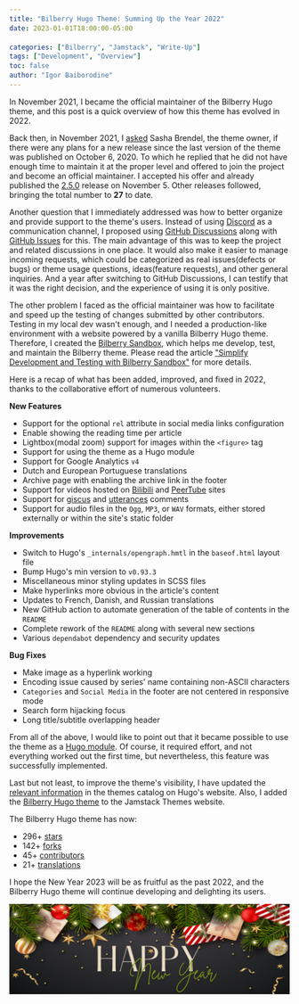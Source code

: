 ```yaml
---
title: "Bilberry Hugo Theme: Summing Up the Year 2022"
date: 2023-01-01T18:00:00-05:00

categories: ["Bilberry", "Jamstack", "Write-Up"]
tags: ["Development", "Overview"]
toc: false
author: "Igor Baiborodine"
---
```


In November 2021, I became the official maintainer of the Bilberry Hugo theme, and this post is a quick overview of how
this theme has evolved in 2022.

<!--more-->

Back then, in November 2021,
I [asked](https://github.com/Lednerb/bilberry-hugo-theme/discussions/293) Sasha Brendel, the theme owner, if there were
any plans for a new release since the last version of the theme was published on October 6, 2020. To which he replied
that he did not have enough time to maintain it at the proper level and offered to join the project and become an
official maintainer. I accepted his offer and already published
the [2.5.0](https://github.com/Lednerb/bilberry-hugo-theme/releases/tag/2.5.0) release on November 5. Other releases
followed, bringing the total number to **27** to date.

Another question that I immediately addressed was how to better organize and provide support to the theme's users.
Instead of using [Discord](https://discord.com/) as a communication channel, I proposed
using [GitHub Discussions](https://github.com/features/discussions) along
with [GitHub Issues](https://github.com/features/issues) for this. The main advantage of this was to keep the project
and related discussions in one place. It would also make it easier to manage incoming requests, which could be
categorized as real issues(defects or bugs) or theme usage questions, ideas(feature requests), and other general
inquiries. And a year after switching to GitHub Discussions, I can testify that it was the right decision, and the
experience of using it is only positive.

The other problem I faced as the official maintainer was how to facilitate and speed up the testing of changes submitted
by other contributors. Testing in my local dev wasn't enough, and I needed a production-like environment with a website
powered by a vanilla Bilberry Hugo theme. Therefore, I created
the [Bilberry Sandbox](https://www.bilberry-sandbox.kiroule.com/), which helps me develop, test, and maintain the
Bilberry theme. Please read the
article ["Simplify Development and Testing with Bilberry Sandbox"](/article/simplify-development-and-testing-with-bilberry-sandbox/)
for more details.

Here is a recap of what has been added, improved, and fixed in 2022, thanks to the collaborative effort of numerous
volunteers.

**New Features**
- Support for the optional `rel` attribute in social media links configuration 
- Enable showing the reading time per article
- Lightbox(modal zoom) support for images within the `<figure>` tag
- Support for using the theme as a Hugo module
- Support for Google Analytics `v4`
- Dutch and European Portuguese translations
- Archive page with enabling the archive link in the footer
- Support for videos hosted on [Bilibili](https://www.bilibili.com/) and [PeerTube](https://joinpeertube.org/) sites
- Support for [giscus](https://giscus.app/) and [utterances](https://utteranc.es/) comments
- Support for audio files in the `Ogg`, `MP3`, or `WAV` formats, either stored externally or within the site's static folder

**Improvements**
- Switch to Hugo's `_internals/opengraph.hmtl` in the `baseof.html` layout file
- Bump Hugo's min version to `v0.93.3`
- Miscellaneous minor styling updates in SCSS files
- Make hyperlinks more obvious in the article's content 
- Updates to French, Danish, and Russian translations
- New GitHub action to automate generation of the table of contents in the `README`
- Complete rework of the `README` along with several new sections
- Various `dependabot` dependency and security updates

**Bug Fixes**
- Make image as a hyperlink working
- Encoding issue caused by series' name containing non-ASCII characters
- `Categories` and `Social Media` in the footer are not centered in responsive mode
- Search form hijacking focus
- Long title/subtitle overlapping header

From all of the above, I would like to point out that it became possible to use the theme as
a [Hugo module](https://gohugo.io/hugo-modules/). Of course, it required effort, and not everything worked out the first
time, but nevertheless, this feature was successfully implemented.

Last but not least, to improve the theme's visibility, I have updated
the [relevant information](https://themes.gohugo.io/themes/bilberry-hugo-theme/) in the themes catalog on Hugo's
website. Also, I added the [Bilberry Hugo theme](https://jamstackthemes.dev/theme/bilberry-hugo-theme/) to the Jamstack
Themes website.

The Bilberry Hugo theme has now:
- 296+ [stars](https://github.com/Lednerb/bilberry-hugo-theme/stargazers)
- 142+ [forks](https://github.com/Lednerb/bilberry-hugo-theme/network/members)
- 45+ [contributors](https://github.com/Lednerb/bilberry-hugo-theme/graphs/contributors)
- 21+ [translations](https://github.com/Lednerb/bilberry-hugo-theme/tree/master/i18n)

I hope the New Year 2023 will be as fruitful as the past 2022, and the Bilberry Hugo theme will continue developing and
delighting its users.

![Happy New Year!](happy-new-year.png)
